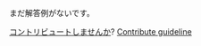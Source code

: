 
まだ解答例がないです。

[コントリビュートしませんか](https://github.com/BFEdev/BFE.dev-solutions/blob/main/problem/immerjs_ja.md)?  [Contribute guideline](https://github.com/BFEdev/BFE.dev-solutions#how-to-contribute)
